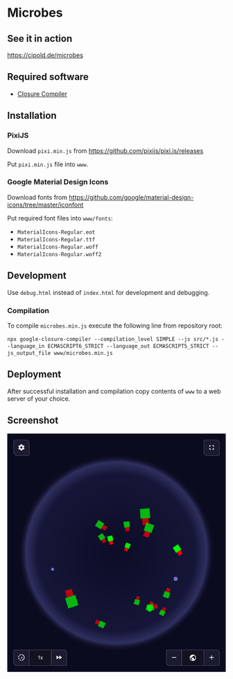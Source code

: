 # Microbes

## See it in action

https://cipold.de/microbes

## Required software

* [Closure Compiler](https://developers.google.com/closure/compiler/)

## Installation

### PixiJS

Download `pixi.min.js` from
https://github.com/pixijs/pixi.js/releases

Put `pixi.min.js` file into `www`.

### Google Material Design Icons

Download fonts from
https://github.com/google/material-design-icons/tree/master/iconfont

Put required font files into `www/fonts`:

* `MaterialIcons-Regular.eot`
* `MaterialIcons-Regular.ttf`
* `MaterialIcons-Regular.woff`
* `MaterialIcons-Regular.woff2`

## Development

Use `debug.html` instead of `index.html` for development and debugging.

### Compilation

To compile `microbes.min.js` execute the following line from repository root:

```lang=bash
npx google-closure-compiler --compilation_level SIMPLE --js src/*.js --language_in ECMASCRIPT6_STRICT --language_out ECMASCRIPT5_STRICT --js_output_file www/microbes.min.js
```

## Deployment

After successful installation and compilation copy contents of `www` to a web server of your choice.

## Screenshot

![Microbes Screenshot](/screenshot.png?raw=true)
